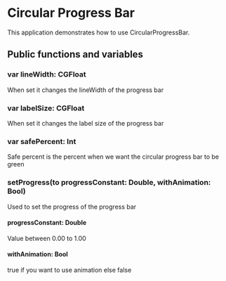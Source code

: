 # Circular Progress Bar

This application demonstrates how to use CircularProgressBar. 

## Public functions and variables

### var lineWidth: CGFloat
When set it changes the lineWidth of the progress bar

### var labelSize: CGFloat
When set it changes the label size of the progress bar

### var safePercent: Int
Safe percent is the percent when we want the circular progress bar to be green

### setProgress(to progressConstant: Double, withAnimation: Bool)
Used to set the progress of the progress bar

####    progressConstant: Double 
Value between 0.00 to 1.00

####    withAnimation: Bool
true if you want to use animation else false